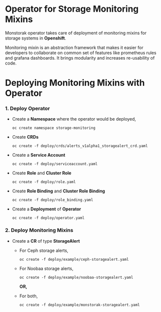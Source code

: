 # Operator for Storage Monitoring Mixins

Monstorak operator takes care of deployment of monitoring mixins for storage systems in **Openshift**.

Monitoring mixin is an abstraction framework that makes it easier
for developers to collaborate on common set of features like prometheus
rules and grafana dashboards. It brings modularity and increases re-usability of code.

# Deploying Monitoring Mixins with Operator

### 1. Deploy Operator

* Create a **Namespace** where the operator would be deployed,

  `oc create namespace storage-monitoring`

* Create **CRDs**

  `oc create -f deploy/crds/alerts_v1alpha1_storagealert_crd.yaml`

* Create a **Service Account**

  `oc create -f deploy/serviceaccount.yaml`

* Create **Role** and **Cluster Role**

  `oc create -f deploy/role.yaml`

* Create **Role Binding** and **Cluster Role Binding**

  `oc create -f deploy/role_binding.yaml`

* Create a **Deployment** of **Operator**

  `oc create -f deploy/operator.yaml`

### 2. Deploy Monitoring Mixins

* Create a **CR** of type **StorageAlert**

  * For Ceph storage alerts,

     `oc create -f deploy/example/ceph-storagealert.yaml`

  * For Noobaa storage alerts,

     `oc create -f deploy/example/noobaa-storagealert.yaml`

     **OR,**
  * For both,

     `oc create -f deploy/example/monstorak-storagealert.yaml`